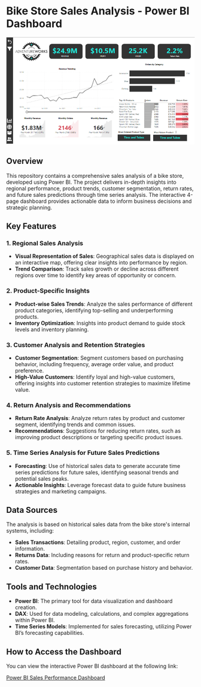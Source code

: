 # Bike Store Sales Analysis - Power BI Dashboard
![Dashboard Preview](https://github.com/joaovictorgribeiro/Adventure_Power_BI/blob/main/Dash.png)
## Overview

This repository contains a comprehensive sales analysis of a bike store, developed using Power BI. The project delivers in-depth insights into regional performance, product trends, customer segmentation, return rates, and future sales predictions through time series analysis. The interactive 4-page dashboard provides actionable data to inform business decisions and strategic planning.

## Key Features

### 1. Regional Sales Analysis
- **Visual Representation of Sales**: Geographical sales data is displayed on an interactive map, offering clear insights into performance by region.
- **Trend Comparison**: Track sales growth or decline across different regions over time to identify key areas of opportunity or concern.

### 2. Product-Specific Insights
- **Product-wise Sales Trends**: Analyze the sales performance of different product categories, identifying top-selling and underperforming products.
- **Inventory Optimization**: Insights into product demand to guide stock levels and inventory planning.

### 3. Customer Analysis and Retention Strategies
- **Customer Segmentation**: Segment customers based on purchasing behavior, including frequency, average order value, and product preference.
- **High-Value Customers**: Identify loyal and high-value customers, offering insights into customer retention strategies to maximize lifetime value.

### 4. Return Analysis and Recommendations
- **Return Rate Analysis**: Analyze return rates by product and customer segment, identifying trends and common issues.
- **Recommendations**: Suggestions for reducing return rates, such as improving product descriptions or targeting specific product issues.

### 5. Time Series Analysis for Future Sales Predictions
- **Forecasting**: Use of historical sales data to generate accurate time series predictions for future sales, identifying seasonal trends and potential sales peaks.
- **Actionable Insights**: Leverage forecast data to guide future business strategies and marketing campaigns.

## Data Sources

The analysis is based on historical sales data from the bike store's internal systems, including:
- **Sales Transactions**: Detailing product, region, customer, and order information.
- **Returns Data**: Including reasons for return and product-specific return rates.
- **Customer Data**: Segmentation based on purchase history and behavior.

## Tools and Technologies

- **Power BI**: The primary tool for data visualization and dashboard creation.
- **DAX**: Used for data modeling, calculations, and complex aggregations within Power BI.
- **Time Series Models**: Implemented for sales forecasting, utilizing Power BI’s forecasting capabilities.

## How to Access the Dashboard

You can view the interactive Power BI dashboard at the following link:

[Power BI Sales Performance Dashboard](https://app.powerbi.com/view?r=eyJrIjoiMmMzMWFkODAtOTVlMC00ZTVmLWIxM2MtYThkZWQyMTc2NTcyIiwidCI6ImFjOGI3Mjk3LTQ0MDMtNGYzMC1iMDQ2LTY0MGU1OTE2NjkzOSJ9)






